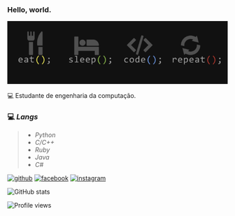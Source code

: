 ### Hello, world.
![](https://github.com/gabzin/gabzin/blob/main/x.png?raw=true)

:computer: Estudante de engenharia da computação.

<h3>💻 <em>Langs</em></h3>
<blockquote>
  <ul>
    <li><em>Python</em></li>
    <li><em>C/C++</em></li>
    <li><em>Ruby</em></li>
    <li><em>Java</em></li>
    <li><em>C#</em></li>
  </ul>
</blockquote>



[<img src='https://cdn.jsdelivr.net/npm/simple-icons@3.0.1/icons/github.svg' alt='github' height='40'>](https://github.com/gabzin)  [<img src='https://cdn.jsdelivr.net/npm/simple-icons@3.0.1/icons/facebook.svg' alt='facebook' height='40'>](https://www.facebook.com/bielzintav)  [<img src='https://cdn.jsdelivr.net/npm/simple-icons@3.0.1/icons/instagram.svg' alt='instagram' height='40'>](https://www.instagram.com/gabrieltav27/)  

![GitHub stats](https://github-readme-stats.vercel.app/api?username=gabzin&show_icons=true)  

![Profile views](https://gpvc.arturio.dev/gabzin)  
